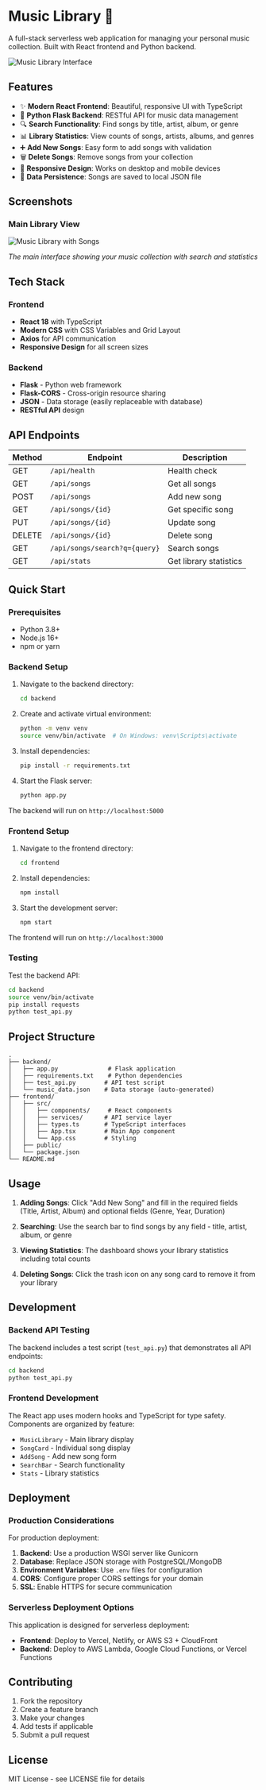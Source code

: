 # Music Library 🎵

A full-stack serverless web application for managing your personal music collection. Built with React frontend and Python backend.

![Music Library Interface](https://github.com/user-attachments/assets/ae653d28-3244-421e-9d5a-23350dae6b1e)

## Features

- ✨ **Modern React Frontend**: Beautiful, responsive UI with TypeScript
- 🐍 **Python Flask Backend**: RESTful API for music data management
- 🔍 **Search Functionality**: Find songs by title, artist, album, or genre
- 📊 **Library Statistics**: View counts of songs, artists, albums, and genres
- ➕ **Add New Songs**: Easy form to add songs with validation
- 🗑️ **Delete Songs**: Remove songs from your collection
- 📱 **Responsive Design**: Works on desktop and mobile devices
- 💾 **Data Persistence**: Songs are saved to local JSON file

## Screenshots

### Main Library View
![Music Library with Songs](https://github.com/user-attachments/assets/0e4d203e-1610-4ccd-a7fa-a70966d9145d)

*The main interface showing your music collection with search and statistics*

## Tech Stack

### Frontend
- **React 18** with TypeScript
- **Modern CSS** with CSS Variables and Grid Layout
- **Axios** for API communication
- **Responsive Design** for all screen sizes

### Backend
- **Flask** - Python web framework
- **Flask-CORS** - Cross-origin resource sharing
- **JSON** - Data storage (easily replaceable with database)
- **RESTful API** design

## API Endpoints

| Method | Endpoint | Description |
|--------|----------|-------------|
| GET | `/api/health` | Health check |
| GET | `/api/songs` | Get all songs |
| POST | `/api/songs` | Add new song |
| GET | `/api/songs/{id}` | Get specific song |
| PUT | `/api/songs/{id}` | Update song |
| DELETE | `/api/songs/{id}` | Delete song |
| GET | `/api/songs/search?q={query}` | Search songs |
| GET | `/api/stats` | Get library statistics |

## Quick Start

### Prerequisites
- Python 3.8+
- Node.js 16+
- npm or yarn

### Backend Setup

1. Navigate to the backend directory:
   ```bash
   cd backend
   ```

2. Create and activate virtual environment:
   ```bash
   python -m venv venv
   source venv/bin/activate  # On Windows: venv\Scripts\activate
   ```

3. Install dependencies:
   ```bash
   pip install -r requirements.txt
   ```

4. Start the Flask server:
   ```bash
   python app.py
   ```

The backend will run on `http://localhost:5000`

### Frontend Setup

1. Navigate to the frontend directory:
   ```bash
   cd frontend
   ```

2. Install dependencies:
   ```bash
   npm install
   ```

3. Start the development server:
   ```bash
   npm start
   ```

The frontend will run on `http://localhost:3000`

### Testing

Test the backend API:
```bash
cd backend
source venv/bin/activate
pip install requests
python test_api.py
```

## Project Structure

```
.
├── backend/
│   ├── app.py              # Flask application
│   ├── requirements.txt    # Python dependencies
│   ├── test_api.py        # API test script
│   └── music_data.json    # Data storage (auto-generated)
├── frontend/
│   ├── src/
│   │   ├── components/     # React components
│   │   ├── services/      # API service layer
│   │   ├── types.ts       # TypeScript interfaces
│   │   ├── App.tsx        # Main App component
│   │   └── App.css        # Styling
│   ├── public/
│   └── package.json
└── README.md
```

## Usage

1. **Adding Songs**: Click "Add New Song" and fill in the required fields (Title, Artist, Album) and optional fields (Genre, Year, Duration)

2. **Searching**: Use the search bar to find songs by any field - title, artist, album, or genre

3. **Viewing Statistics**: The dashboard shows your library statistics including total counts

4. **Deleting Songs**: Click the trash icon on any song card to remove it from your library

## Development

### Backend API Testing
The backend includes a test script (`test_api.py`) that demonstrates all API endpoints:
```bash
cd backend
python test_api.py
```

### Frontend Development
The React app uses modern hooks and TypeScript for type safety. Components are organized by feature:

- `MusicLibrary` - Main library display
- `SongCard` - Individual song display
- `AddSong` - Add new song form
- `SearchBar` - Search functionality
- `Stats` - Library statistics

## Deployment

### Production Considerations

For production deployment:

1. **Backend**: Use a production WSGI server like Gunicorn
2. **Database**: Replace JSON storage with PostgreSQL/MongoDB
3. **Environment Variables**: Use `.env` files for configuration
4. **CORS**: Configure proper CORS settings for your domain
5. **SSL**: Enable HTTPS for secure communication

### Serverless Deployment Options

This application is designed for serverless deployment:

- **Frontend**: Deploy to Vercel, Netlify, or AWS S3 + CloudFront
- **Backend**: Deploy to AWS Lambda, Google Cloud Functions, or Vercel Functions

## Contributing

1. Fork the repository
2. Create a feature branch
3. Make your changes
4. Add tests if applicable
5. Submit a pull request

## License

MIT License - see LICENSE file for details